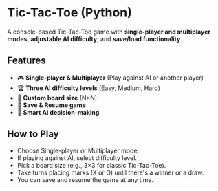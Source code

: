 # Tic-Tac-Toe (Python)

A console-based Tic-Tac-Toe game with **single-player and multiplayer modes**, **adjustable AI difficulty**, and **save/load functionality**.

## Features
- 🎮 **Single-player & Multiplayer** (Play against AI or another player)
- 🏆 **Three AI difficulty levels** (Easy, Medium, Hard)
- 🎲 **Custom board size** (N×N)
- 💾 **Save & Resume game**  
- 🤖 **Smart AI decision-making**

## How to Play
- Choose Single-player or Multiplayer mode.
- If playing against AI, select difficulty level.
- Pick a board size (e.g., 3×3 for classic Tic-Tac-Toe).
- Take turns placing marks (X or O) until there's a winner or a draw.
- You can save and resume the game at any time.
